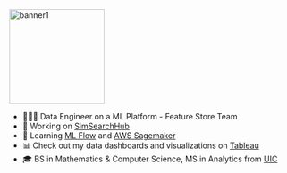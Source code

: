 <img src="https://github.com/sijiadisa/SimSearchHub/assets/62917984/e9f16da7-3114-4855-99f5-89a6e2f096bd" alt="banner1" height="170">

<!-- Simple Bio and Stats about me -->
- 👩🏿‍💻 Data Engineer on a ML Platform - Feature Store Team 
- 🔧 Working on [SimSearchHub](https://github.com/sijiadisa/SimSearchHub)
- 🌱 Learning [ML Flow](https://mlflow.org/) and [AWS Sagemaker](https://aws.amazon.com/sagemaker/)
-  📊 Check out my data dashboards and visualizations on [Tableau](https://public.tableau.com/app/profile/siji.adisa/vizzes)
- 🎓 BS in Mathematics & Computer Science, MS in Analytics from [UIC](https://www.uic.edu/)





